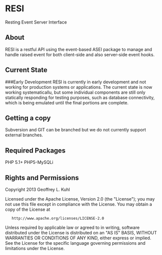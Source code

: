 # RESI
Resting Event Server Interface

## About
RESI is a restful API using the event-based ASEI package to manage and handle raised event
for both client-side and also server-side event hooks.


## Current State
###Early Development
RESI is currently in early development and not working for production systems or applications.
The current state is now working systematicallu, but some individual components are still only
statically responding for testing purposes, such as database connectivity, which is being emulated 
until the final portions are complete.


## Getting a copy
Subversion and GIT can be branched but we do not currently support external branches.


## Required Packages
PHP 5.1+
PHP5-MySQLi


## Rights and Permissions
 Copyright 2013 Geoffrey L. Kuhl

   Licensed under the Apache License, Version 2.0 (the "License");
   you may not use this file except in compliance with the License.
   You may obtain a copy of the License at

       http://www.apache.org/licenses/LICENSE-2.0

   Unless required by applicable law or agreed to in writing, software
   distributed under the License is distributed on an "AS IS" BASIS,
   WITHOUT WARRANTIES OR CONDITIONS OF ANY KIND, either express or implied.
   See the License for the specific language governing permissions and
   limitations under the License.
